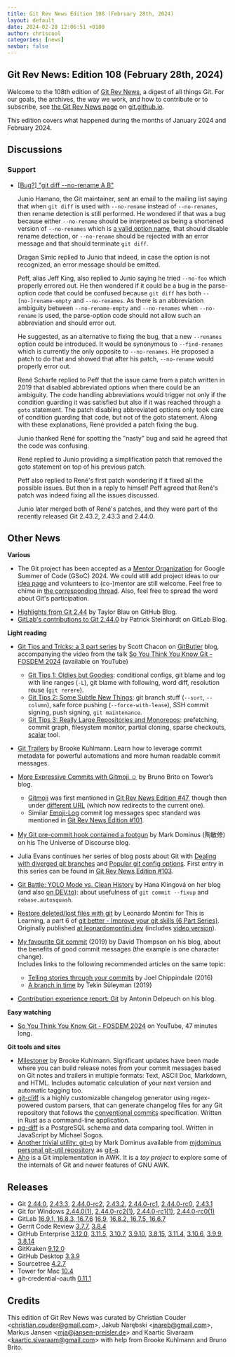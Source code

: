 ```yaml
---
title: Git Rev News Edition 108 (February 28th, 2024)
layout: default
date: 2024-02-28 12:06:51 +0100
author: chriscool
categories: [news]
navbar: false
---
```


## Git Rev News: Edition 108 (February 28th, 2024)

Welcome to the 108th edition of [Git Rev News](https://git.github.io/rev_news/rev_news/),
a digest of all things Git. For our goals, the archives, the way we work, and how to contribute or to
subscribe, see [the Git Rev News page](https://git.github.io/rev_news/rev_news/) on [git.github.io](http://git.github.io).

This edition covers what happened during the months of January 2024 and February 2024.

## Discussions

<!---
### General
-->

<!---
### Reviews
-->

### Support

* [[Bug?] "git diff --no-rename A B"](https://lore.kernel.org/git/xmqq34uvtpob.fsf@gitster.g/)

  Junio Hamano, the Git maintainer, sent an email to the mailing list
  saying that when `git diff` is used with `--no-rename` instead of
  `--no-renames`, then rename detection is still performed. He
  wondered if that was a bug because either `--no-rename` should be
  interpreted as being a shortened version of `--no-renames` which is
  [a valid option name](https://git-scm.com/docs/git-diff#Documentation/git-diff.txt---no-renames),
  that should disable rename detection, or `--no-rename` should be
  rejected with an error message and that should terminate `git diff`.

  Dragan Simic replied to Junio that indeed, in case the option is not
  recognized, an error message should be emitted.

  Peff, alias Jeff King, also replied to Junio saying he tried
  `--no-foo` which properly errored out. He then wondered if it could
  be a bug in the parse-option code that could be confused because
  `git diff` has both `--[no-]rename-empty` and `--no-renames`. As
  there is an abbreviation ambiguity between `--no-rename-empty` and
  `--no-renames` when `--no-rename` is used, the parse-option code
  should not allow such an abbreviation and should error out.

  He suggested, as an alternative to fixing the bug, that a new
  `--renames` option could be introduced. It would be synonymous to
  `--find-renames` which is currently the only opposite to
  `--no-renames`. He proposed a patch to do that and showed that after
  his patch, `--no-rename` would properly error out.

  René Scharfe replied to Peff that the issue came from a patch
  written in 2019 that disabled abbreviated options when there could
  be an ambiguity. The code handling abbreviations would trigger not
  only if the condition guarding it was satisfied but also if it was
  reached through a `goto` statement. The patch disabling abbreviated
  options only took care of condition guarding that code, but not of
  the goto statement. Along with these explanations, René provided a
  patch fixing the bug.

  Junio thanked René for spotting the "nasty" bug and said he agreed
  that the code was confusing.

  René replied to Junio providing a simplification patch that removed
  the goto statement on top of his previous patch.

  Peff also replied to René's first patch wondering if it fixed all
  the possible issues. But then in a reply to himself Peff agreed that
  René's patch was indeed fixing all the issues discussed.

  Junio later merged both of René's patches, and they were part of the
  recently released Git 2.43.2, 2.43.3 and 2.44.0.

<!---
## Developer Spotlight:
-->

## Other News

__Various__

- The Git project has been accepted as a [Mentor Organization](https://summerofcode.withgoogle.com/programs/2024/organizations/git) for Google Summer of Code (GSoC) 2024. We could still add project ideas to our [idea page](https://git.github.io/SoC-2024-Ideas/) and volunteers to (co-)mentor are still welcome. Feel free to chime in [the corresponding thread](https://public-inbox.org/git/1de82b27-116a-450e-98c0-52eb65a8f608@gmail.com/). Also, feel free to spread the word about Git's participation.
+ [Highlights from Git 2.44](https://github.blog/2024-02-23-highlights-from-git-2-44/)
  by Taylor Blau on GitHub Blog.
+ [GitLab's contributions to Git 2.44.0](https://about.gitlab.com/blog/2024/02/26/gitlabs-contributions-to-git-2-44-0/)
  by Patrick Steinhardt on GitLab Blog.


__Light reading__

+ [Git Tips and Tricks: a 3 part series](https://blog.gitbutler.com/git-tips-and-tricks/)
  by Scott Chacon on [GitButler](https://gitbutler.com/) blog,
  accompanying the video from the talk
  [So You Think You Know Git - FOSDEM 2024](https://www.youtube.com/watch?v=aolI_Rz0ZqY)
  (available on YouTube)
    + [Git Tips 1: Oldies but Goodies](https://blog.gitbutler.com/git-tips-1-theres-a-git-config-for-that/):
      conditional configs, git blame and log with line ranges (`-L`),
      git blame with following, word diff, resolution reuse (`git rerere`).
    + [Git Tips 2: Some Subtle New Things](https://blog.gitbutler.com/git-tips-2-new-stuff-in-git/):
      git branch stuff (`--sort`, `--column`), safe force pushing (`--force-with-lease`),
      SSH commit signing, push signing, `git maintenance`.
    + [Git Tips 3: Really Large Repositories and Monorepos](https://blog.gitbutler.com/git-tips-3-really-large-repositories/):
      prefetching, commit graph, filesystem monitor, partial cloning, sparse checkouts,
      [scalar](https://git-scm.com/docs/scalar) tool.
+ [Git Trailers](https://alchemists.io/articles/git_trailers) by Brooke Kuhlmann. Learn how to
  leverage commit metadata for powerful automations and more human readable commit messages.
+ [More Expressive Commits with Gitmoji ☺️](https://www.git-tower.com/blog/gitmoji/)
  by Bruno Brito on Tower’s blog.
    + [Gitmoji](https://gitmoji.dev/) was first mentioned in [Git Rev News Edition #47](https://git.github.io/rev_news/2019/01/23/edition-47/),
      though then under [different URL](https://gitmoji.carloscuesta.me/)
      (which now redirects to the current one).
    + Similar [Emoji-Log](https://github.com/ahmadawais/Emoji-Log) commit log messages spec standard
      was mentioned in [Git Rev News Edition #101](https://git.github.io/rev_news/2023/07/31/edition-101/).
+ [My Git pre-commit hook contained a footgun](https://blog.plover.com/prog/git/hook-disaster.html)
  by Mark Dominus (陶敏修) on his The Universe of Discourse blog.
+ Julia Evans continues her series of blog posts about Git with
  [Dealing with diverged git branches](https://jvns.ca/blog/2024/02/01/dealing-with-diverged-git-branches/)
  and [Popular git config options](https://jvns.ca/blog/2024/02/16/popular-git-config-options/).
  First entry in this series can be found in [Git Rev News Edition #103](https://git.github.io/rev_news/2023/09/30/edition-103/).
+ [Git Battle: YOLO Mode vs. Clean History](https://hankadev.com/git-battle-yolo-mode-vs-clean-history/)
  by Hana Klingová on her blog (and also [on DEV.to](https://dev.to/hankadev/git-battle-yolo-mode-vs-clean-history-594d)):
  about usefulness of `git commit --fixup` and `rebase.autosquash`.
+ [Restore deleted/lost files with git](https://dev.to/this-is-learning/restore-deletedlost-files-with-git-3lf7)
  by Leonardo Montini for This is Learning, a part 6 of
  [git better - Improve your git skills (6 Part Series)](https://dev.to/balastrong/series/21372).
  Originally published [at leonardomontini.dev](https://leonardomontini.dev/git-restore-deleted-file/)
  (includes [video version](https://youtu.be/TL_t3aOXumo)).
+ [My favourite Git commit](https://dhwthompson.com/2019/my-favourite-git-commit) (2019)
  by David Thompson on his blog,
  about the benefits of good commit messages (the example is one character change).<br>
  Includes links to the following recommended articles on the same topic:
    + [Telling stories through your commits](https://blog.mocoso.co.uk/posts/talks/telling-stories-through-your-commits/) by Joel Chippindale (2016)
    + [A branch in time](https://tekin.co.uk/2019/02/a-talk-about-revision-histories) by Tekin Süleyman (2019)
    
+ [Contribution experience report: Git](https://antonin.delpeuch.eu/posts/contribution-experience-report-git/)
  by Antonin Delpeuch on his blog.


__Easy watching__

+ [So You Think You Know Git - FOSDEM 2024](https://www.youtube.com/watch?v=aolI_Rz0ZqY)
  on YouTube, 47 minutes long.


__Git tools and sites__

+ [Milestoner](https://alchemists.io/projects/milestoner) by Brooke Kuhlmann. Significant updates
  have been made where you can build release notes from your commit messages based on Git notes and
  trailers in multiple formats: Text, ASCII Doc, Markdown, and HTML. Includes automatic calculation
  of your next version and automatic tagging too.
+ [git-cliff](https://git-cliff.org/) is a highly customizable changelog generator
  using regex-powered custom parsers, that can generate changelog files for any Git repository
  that follows the [conventional commits](https://www.conventionalcommits.org/) specification.
  Written in Rust as a command-line application.
+ [pg-diff](https://michaelsogos.github.io/pg-diff/) is a PostgreSQL schema and data comparing tool.
  Written in JavaScript by Michael Sogos.
+ [Another trivial utility: git-q](https://blog.plover.com/prog/git-q.html) by Mark Dominus
  available from [mjdominus personal git-util repository](https://github.com/mjdominus/git-util)
  as [git-q](https://github.com/mjdominus/git-util).
+ [Aho](https://github.com/djanderson/aho) is a Git implementation in AWK.
  It is a _toy project_ to explore some of the internals of Git and newer features of GNU AWK.


## Releases

+ Git [2.44.0](https://public-inbox.org/git/xmqqbk87w164.fsf@gitster.g/),
[2.43.3](https://public-inbox.org/git/xmqqil2fw16c.fsf@gitster.g/),
[2.44.0-rc2](https://public-inbox.org/git/xmqqbk8brrj3.fsf@gitster.g/),
[2.43.2](https://public-inbox.org/git/xmqqo7cjvuht.fsf@gitster.g/),
[2.44.0-rc1](https://public-inbox.org/git/xmqqttmbvuyh.fsf@gitster.g/),
[2.44.0-rc0](https://public-inbox.org/git/xmqqo7cph7ov.fsf@gitster.g/),
[2.43.1](https://public-inbox.org/git/xmqqttmhh7ow.fsf@gitster.g/)
+ Git for Windows [2.44.0(1)](https://github.com/git-for-windows/git/releases/tag/v2.44.0.windows.1),
[2.44.0-rc2(1)](https://github.com/git-for-windows/git/releases/tag/v2.44.0-rc2.windows.1),
[2.44.0-rc1(1)](https://github.com/git-for-windows/git/releases/tag/v2.44.0-rc1.windows.1),
[2.44.0-rc0(1)](https://github.com/git-for-windows/git/releases/tag/v2.44.0-rc0.windows.1)
+ GitLab [16.9.1, 16.8.3, 16.7.6](https://about.gitlab.com/releases/2024/02/21/security-release-gitlab-16-9-1-released/)
[16.9](https://about.gitlab.com/releases/2024/02/15/gitlab-16-9-released/),
[16.8.2, 16.7.5, 16.6.7](https://about.gitlab.com/releases/2024/02/07/security-release-gitlab-16-8-2-released/)
+ Gerrit Code Review [3.7.7](https://www.gerritcodereview.com/3.7.html#377),
[3.8.4](https://www.gerritcodereview.com/3.8.html#384)
+ GitHub Enterprise [3.12.0](https://help.github.com/enterprise-server@3.12/admin/release-notes#3.12.0),
[3.11.5](https://help.github.com/enterprise-server@3.11/admin/release-notes#3.11.5),
[3.10.7](https://help.github.com/enterprise-server@3.10/admin/release-notes#3.10.7),
[3.9.10](https://help.github.com/enterprise-server@3.9/admin/release-notes#3.9.10),
[3.8.15](https://help.github.com/enterprise-server@3.8/admin/release-notes#3.8.15),
[3.11.4](https://help.github.com/enterprise-server@3.11/admin/release-notes#3.11.4),
[3.10.6](https://help.github.com/enterprise-server@3.10/admin/release-notes#3.10.6),
[3.9.9](https://help.github.com/enterprise-server@3.9/admin/release-notes#3.9.9),
[3.8.14](https://help.github.com/enterprise-server@3.8/admin/release-notes#3.8.14)
+ GitKraken [9.12.0](https://help.gitkraken.com/gitkraken-client/current/)
+ GitHub Desktop [3.3.9](https://desktop.github.com/release-notes/)
+ Sourcetree [4.2.7](https://product-downloads.atlassian.com/software/sourcetree/ReleaseNotes/Sourcetree_4.2.7.html)
+ Tower for Mac [10.4](https://www.git-tower.com/release-notes/mac?show_tab=release-notes)
+ git-credential-oauth [0.11.1](https://github.com/hickford/git-credential-oauth/releases/tag/v0.11.1)
  
## Credits

This edition of Git Rev News was curated by
Christian Couder &lt;<christian.couder@gmail.com>&gt;,
Jakub Narębski &lt;<jnareb@gmail.com>&gt;,
Markus Jansen &lt;<mja@jansen-preisler.de>&gt; and
Kaartic Sivaraam &lt;<kaartic.sivaraam@gmail.com>&gt;
with help from Brooke Kuhlmann and Bruno Brito.
